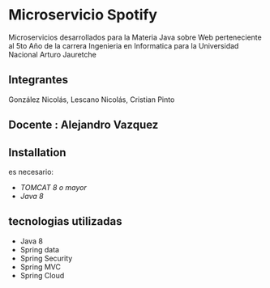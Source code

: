 # Microservicio Spotify

Microservicios desarrollados para la Materia Java sobre Web perteneciente al 5to Año de la carrera Ingenieria en Informatica para la Universidad Nacional Arturo Jauretche

## Integrantes

González Nicolás, Lescano Nicolás, Cristian Pinto

## Docente : Alejandro Vazquez

## Installation

es necesario:
- *TOMCAT 8 o mayor*
- *Java 8*

## tecnologias utilizadas
* Java 8
* Spring data
* Spring Security
* Spring MVC
* Spring Cloud
